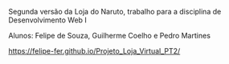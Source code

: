 Segunda versão da Loja do Naruto, trabalho para a disciplina de Desenvolvimento Web I

Alunos: Felipe de Souza, Guilherme Coelho e Pedro Martines

https://felipe-fer.github.io/Projeto_Loja_Virtual_PT2/
